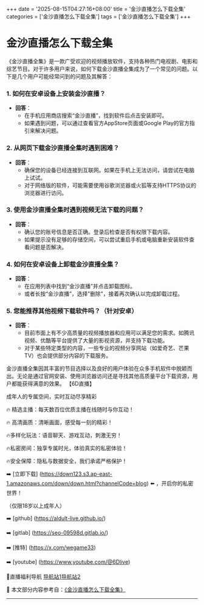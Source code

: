 +++
date = '2025-08-15T04:27:16+08:00'
title = '金沙直播怎么下载全集'
categories = ['金沙直播怎么下载全集']
tags = ['金沙直播怎么下载全集']
+++

# 金沙直播怎么下载全集

《金沙直播全集》是一款广受欢迎的视频播放软件，支持各种热门电视剧、电影和综艺节目。对于许多用户来说，如何下载金沙直播全集成为了一个常见的问题。以下是几个用户可能经常问到的问题及其解答：

### 1. 如何在安卓设备上安装金沙直播？
- **回答**：
   - 在手机应用商店搜索“金沙直播”，找到软件后点击安装即可。
   - 如果遇到问题，可以通过查看官方AppStore页面或Google Play的官方指引来解决问题。

### 2. 从网页下载金沙直播全集时遇到困难？
- **回答**：
   - 确保您的设备已经连接到互联网。如果在手机上无法访问，请尝试在电脑上试试。
   - 对于网络版的软件，可能需要使用谷歌浏览器或火狐等支持HTTPS协议的浏览器进行访问。

### 3. 使用金沙直播全集时遇到视频无法下载的问题？
- **回答**：
   - 确认您的账号信息是否正确。登录后检查是否有权限下载内容。
   - 如果提示没有足够的存储空间，可以尝试重启手机或电脑重新安装软件查看问题是否解决。

### 4. 如何在安卓设备上卸载金沙直播全集？
- **回答**：
   - 在应用列表中找到“金沙直播”并点击卸载图标。
   - 或者长按“金沙直播”，选择"删除"，接着再次确认以完成卸载过程。

### 5. 您能推荐其他视频下载软件吗？（针对安卓）
- **回答**：
   - 目前市面上有不少高质量的视频播放器和应用可以满足您的需求。如腾讯视频、优酷等平台提供了大量的影视资源，并支持下载功能。
   - 对于某些特定类型的内容，一些专业的视频分享网站（如爱奇艺、芒果TV）也会提供部分内容的下载服务。

金沙直播全集因其丰富的节目选择以及良好的用户体验在众多手机软件中脱颖而出。无论是通过官网安装、使用浏览器访问还是寻找其他高质量平台下载资源，用户都能获得满意的效果。
【6D直播】

 成年人的专属空间，实时互动尽享精彩

🔥 精选主播：每天数百位优质主播在线随时与你互动！

🔥 高清画质：清晰画面，感受每一刻的精彩！

🔥多样化玩法：语音聊天、游戏互动，刺激无穷！

🔥私密房间：独享专属时光，体验真实的私密体验！

🔥安全保障：隐私与数据安全，我们承诺严格保护！

➡️ [立即下载] (https://down123.s3.ap-east-1.amazonaws.com/down/down.html?channelCode=blog) ⬅️ ，开启你的私密世界！

 （仅限18岁以上成年人）

➡️ [github] (https://aldult-live.github.io/)

➡️ [gitlab] (https://seo-09598d.gitlab.io/)

➡️ [推特] (https://x.com/wegame33)

➡️ [youtube] (https://www.youtube.com/@6Dlive)

🔞直播福利导航   [导航站1](https://webstack-86085a.gitlab.io/)[导航站2](https://onlygit123-2.github.io/)

📘 本文部分内容参考自：[《金沙直播怎么下载全集》](https://webstack-hugo-4.pages.dev/)

---
